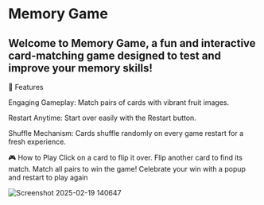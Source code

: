# Memory Game

## Welcome to Memory Game, a fun and interactive card-matching game designed to test and improve your memory skills!

🌟 Features

Engaging Gameplay: Match pairs of cards with vibrant fruit images.

Restart Anytime: Start over easily with the Restart button.

Shuffle Mechanism: Cards shuffle randomly on every game restart for a fresh experience.

🎮 How to Play
Click on a card to flip it over.
Flip another card to find its match.
Match all pairs to win the game!
Celebrate your win with a popup and restart to play again

![Screenshot 2025-02-19 140647](https://github.com/user-attachments/assets/d8effc8d-0138-4693-b69d-4e31de2eb537)
